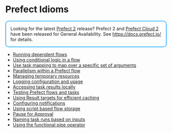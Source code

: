 # Prefect Idioms

<div style="border: 2px solid #27b1ff; border-radius: 10px; padding: 1em;">
Looking for the latest <a href="https://docs.prefect.io/">Prefect 2</a> release? Prefect 2 and <a href="https://app.prefect.cloud">Prefect Cloud 2</a> have been released for General Availability. See <a href="https://docs.prefect.io/">https://docs.prefect.io/</a> for details.
</div>

- [Running dependent flows](flow-to-flow.html)
- [Using conditional logic in a flow](conditional.html)
- [Use task mapping to map over a specific set of arguments](mapping.html)
- [Parallelism within a Prefect flow](parallel.html)
- [Managing temporary resources](resource-manager.html)
- [Logging configuration and usage](logging.html)
- [Accessing task results locally](task-results.html)
- [Testing Prefect flows and tasks](testing-flows.html)
- [Using Result targets for efficient caching](targets.html)
- [Configuring notifications](notifications.html)
- [Using script based flow storage](script-based.html)
- [Pause for Approval](pause-for-approval.html)
- [Naming task runs based on inputs](task-run-names.html)
- [Using the functional pipe operator](piping.html)